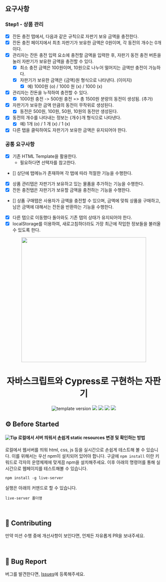 ## 요구사항

### Step1 - 상품 관리

- [x] 잔돈 충전 탭에서, 다음과 같은 규칙으로 자판기 보유 금액을 충전한다.
- [x] 잔돈 충전 페이지에서 최초 자판기가 보유한 금액은 0원이며, 각 동전의 개수는 0개이다.
- [x] 관리자는 잔돈 충전 입력 요소에 충전할 금액을 입력한 후, 자판기 동전 충전 버튼을 눌러 자판기가 보유한 금액을 충전할 수 있다.
  - [x] 최소 충전 금액은 100원이며, 10원으로 나누어 떨어지는 금액만 충전이 가능하다.
  - [x] 자판기가 보유한 금액은 {금액}원 형식으로 나타낸다. (이미지)
    - [x] 예) 1000원 (o) / 1000 원 (x) / 1000 (x)
- [x] 관리자는 잔돈을 누적하여 충전할 수 있다.
  - [x] 1000원 충전 -> 500원 충전 => 총 1500원 분량의 동전이 생성됨. (추가)
- [x] 자판기가 보유한 금액 만큼의 동전이 무작위로 생성된다.
  - [x] 동전은 500원, 100원, 50원, 10원의 동전만 생성된다.
- [x] 동전의 개수를 나타내는 정보는 {개수}개 형식으로 나타낸다.
  - [x] 예) 1개 (o) / 1 개 (x) / 1 (x)
- [x] 다른 탭을 클릭하여도 자판기가 보유한 금액은 유지되어야 한다.

### 공통 요구사항

- [x] 기존 HTML Template을 활용한다.
  - 필요하다면 선택자를 참고한다.
- [] 상단에 탭메뉴가 존재하며 각 탭에 따라 적절한 기능을 수행한다.
- [x] 상품 관리탭은 자판기가 보유하고 있는 물품을 추가하는 기능을 수행한다.
- [x] 잔돈 충전탭은 자판기가 보유할 금액을 충전하는 기능을 수행한다.
- [] 상품 구매탭은 사용자가 금액을 충전할 수 있으며, 금액에 맞춰 상품을 구매하고, 남은 금액에 대해서는 잔돈을 반환하는 기능을 수행한다.
- [x] 다른 탭으로 이동했다 돌아와도 기존 탭의 상태가 유지되어야 한다.
- [x] localStorage를 이용하여, 새로고침하더라도 가장 최근에 작업한 정보들을 불러올 수 있도록 한다.

<p align="middle" >
  <img src="https://nextstep-storage.s3.ap-northeast-2.amazonaws.com/536baaa17ed346bb851cc9f663edb069" width="400">
</p>
  <h1 align="middle">자바스크립트와 Cypress로 구현하는 자판기</h1>
  <p align="middle">
    <img src="https://img.shields.io/badge/version-1.0.0-blue?style=flat-square" alt="template version"/>
    <img src="https://img.shields.io/badge/language-html-red.svg?style=flat-square"/>
    <img src="https://img.shields.io/badge/language-css-blue.svg?style=flat-square"/>
    <img src="https://img.shields.io/badge/language-js-yellow.svg?style=flat-square"/>
    <img src="https://img.shields.io/badge/license-MIT-brightgreen.svg?style=flat-square"/>
  </p>
</p>

## ⚙️ Before Started

#### <img alt="Tip" src="https://img.shields.io/static/v1.svg?label=&message=Tip&style=flat-square&color=673ab8"> 로컬에서 서버 띄워서 손쉽게 static resources 변경 및 확인하는 방법

로컬에서 웹서버를 띄워 html, css, js 등을 실시간으로 손쉽게 테스트해 볼 수 있습니다. 이를 위해서는 우선 npm이 설치되어 있어야 합니다. 구글에 `npm install` 이란 키워드로 각자의 운영체제에 맞게끔 npm을 설치해주세요. 이후 아래의 명령어를 통해 실시간으로 웹페이지를 테스트해볼 수 있습니다.

```
npm install -g live-server
```

실행은 아래의 커맨드로 할 수 있습니다.

```
live-server 폴더명
```

<br/>

## 👏 Contributing

만약 미션 수행 중에 개선사항이 보인다면, 언제든 자유롭게 PR을 보내주세요.

<br/>

## 🐞 Bug Report

버그를 발견한다면, [Issues](https://github.com/next-step/js-vending-machine/issues)에 등록해주세요.

<br/>
